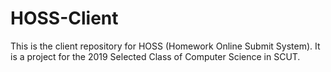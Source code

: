 # HOSS-Client

This is the client repository for HOSS (Homework Online Submit System). It is a project for the 2019 Selected Class of Computer Science in SCUT.